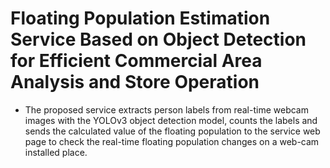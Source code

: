 # Floating Population Estimation Service Based on Object Detection for  Efficient Commercial Area Analysis and Store Operation
* The proposed service extracts person labels from real-time webcam images with the YOLOv3 object detection model, counts the labels and sends the calculated value of the floating population to the service web page to check the real-time floating population changes on a web-cam installed place.
